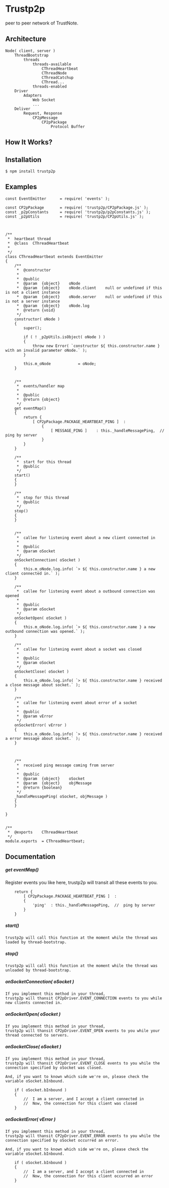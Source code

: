 # Trustp2p
peer to peer network of TrustNote.


## Architecture
```
Node( client, server )
    ThreadBootstrap
        threads
            threads-available
                CThreadHeartbeat
                CThreadNode
                CThreadCatchup
                CThread...
            threads-enabled
    Driver
        Adapters
            Web Socket
            ...
    Deliver
        Request, Response
            CP2pMessage
                CP2pPackage
                    Protocol Buffer

```



## How It Works?

## Installation

```
$ npm install trustp2p
```

## Examples


```
const EventEmitter		= require( 'events' );

const CP2pPackage		= require( 'trustp2p/CP2pPackage.js' );
const _p2pConstants		= require( 'trustp2p/p2pConstants.js' );
const _p2pUtils			= require( 'trustp2p/CP2pUtils.js' );



/**
 *	heartbeat thread
 *	@class	CThreadHeartbeat
 *
 */
class CThreadHeartbeat extends EventEmitter
{
	/**
	 * 	@constructor
	 *
	 * 	@public
	 * 	@param	{object}	oNode
	 * 	@param	{object}	oNode.client	null or undefined if this is not a client instance
	 * 	@param	{object}	oNode.server	null or undefined if this is not a server instance
	 * 	@param	{object}	oNode.log
	 * 	@return	{void}
	 */
	constructor( oNode )
	{
		super();

		if ( ! _p2pUtils.isObject( oNode ) )
		{
			throw new Error( `constructor ${ this.constructor.name } with an invalid parameter oNode.` );
		}

		this.m_oNode			= oNode;
	}


	/**
	 *	events/handler map
	 *
	 * 	@public
	 *	@return {object}
	 */
	get eventMap()
	{
		return {
			[ CP2pPackage.PACKAGE_HEARTBEAT_PING ]	:
				{
					[ MESSAGE_PING ]	: this._handleMessagePing,	//	ping by server
				}
		}
	}

	/**
	 * 	start for this thread
	 * 	@public
	 */
	start()
	{
	}

	/**
	 * 	stop for this thread
	 * 	@public
	 */
	stop()
	{
	}


	/**
	 *	callee for listening event about a new client connected in
	 *
	 * 	@public
	 *	@param oSocket
	 */
	onSocketConnection( oSocket )
	{
		this.m_oNode.log.info( `> ${ this.constructor.name } a new client connected in.` );
	}

	/**
	 *	callee for listening event about a outbound connection was opened
	 *
	 * 	@public
	 *	@param oSocket
	 */
	onSocketOpen( oSocket )
	{
		this.m_oNode.log.info( `> ${ this.constructor.name } a new outbound connection was opened.` );
	}

	/**
	 *	callee for listening event about a socket was closed
	 *
	 * 	@public
	 *	@param oSocket
	 */
	onSocketClose( oSocket )
	{
		this.m_oNode.log.info( `> ${ this.constructor.name } received a close message about socket.` );
	}

	/**
	 *	callee for listening event about error of a socket
	 *
	 * 	@public
	 *	@param vError
	 */
	onSocketError( vError )
	{
		this.m_oNode.log.info( `> ${ this.constructor.name } received a error message about socket.` );
	}



	/**
	 *	received ping message coming from server
	 *
	 *	@public
	 *	@param	{object}	oSocket
	 *	@param	{object}	objMessage
	 *	@return	{boolean}
	 */
	_handleMessagePing( oSocket, objMessage )
	{
	}

}


/**
 *	@exports	CThreadHeartbeat
 */
module.exports	= CThreadHeartbeat;

```


## Documentation

##### get eventMap()

Register events you like here, trustp2p will transit all these events to you.

```
    return {
        [ CP2pPackage.PACKAGE_HEARTBEAT_PING ]	:
        {
            'ping'	: this._handleMessagePing,	//	ping by server
        }
    }
```

##### start()

    trustp2p will call this function at the moment while the thread was loaded by thread-bootstrap.


##### stop()

    trustp2p will call this function at the moment while the thread was unloaded by thread-bootstrap.

##### onSocketConnection( oSocket )

    If you implement this method in your thread,
    trustp2p will thansit CP2pDriver.EVENT_CONNECTION events to you while new clients connected in.

##### onSocketOpen( oSocket )

    If you implement this method in your thread,
    trustp2p will thansit CP2pDriver.EVENT_OPEN events to you while your thread connected to servers.


##### onSocketClose( oSocket )

    If you implement this method in your thread,
    trustp2p will thansit CP2pDriver.EVENT_CLOSE events to you while the connection specified by oSocket was closed.

    And, if you want to known which side we're on, please check the variable oSocket.bInbound.

```
    if ( oSocket.bInbound )
    {
        //  I am a server, and I accept a client connected in
        //  Now, the connection for this client was closed
    }
```

##### onSocketError( vError )

    If you implement this method in your thread,
    trustp2p will thansit CP2pDriver.EVENT_ERROR events to you while the connection specified by oSocket occurred an error.

    And, if you want to known which side we're on, please check the variable oSocket.bInbound.

```
    if ( oSocket.bInbound )
    {
        //  I am a server, and I accept a client connected in
        //  Now, the connection for this client occurred an error
    }
```





